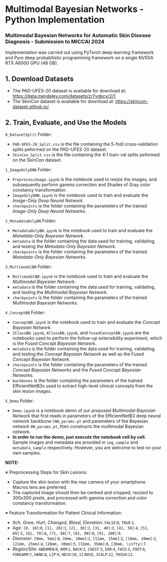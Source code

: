 # Multimodal Bayesian Networks - Python Implementation

### Multimodal Bayesian Networks for Automatic Skin Disease Diagnosis - Submission to MICCAI 2024
Implementation was carried out using PyTorch deep learning framework and Pyro deep probabilistic programming framework on a single NVIDIA RTX A6000 GPU (48 GB).

## 1. Download Datasets
* The PAD-UFES-20 dataset is available for download at: https://data.mendeley.com/datasets/zr7vgbcyr2/1.
* The SkinCon dataset is available for download at: https://skincon-dataset.github.io/.

## 2. Train, Evaluate, and Use the Models
`0_DatasetSplit` Folder:
* `PAD-UFES-20_Split.csv` is the file containing the 5-fold cross-validation splits peformed on the PAD-UFES-20 dataset.
* `SkinCon_Split.csv` is the file containing the 4:1 train-val splits peformed on the SkinCon dataset.

`1_ImageOnlyDNN` Folder:
* `PreprocessImage.ipynb` is the notebook used to resize the images, and subsequently perform gamma correction and Shades of Gray color constancy transformation.
* `ImageOnlyDNN.ipynb` is the notebook used to train and evaluate the *Image-Only Deep Neural Network*.
* `checkpoints` is the folder containing the parameters of the trained *Image-Only Deep Neural Network*s.

`2_MetadataOnlyBN` Folder:
* `MetadataOnlyBN.ipynb` is the notebook used to train and evaluate the *Metadata-Only Bayesian Network*.
* `metadata` is the folder containing the data used for training, validating, and testing the *Metadata-Only Bayesian Network*.
* `checkpoints` is the folder containing the parameters of the trained *Metadata-Only Bayesian Network*s.

`3_MultimodalBN` Folder: 
* `MultimodalBN.ipynb` is the notebook used to train and evaluate the *Multimodal Bayesian Network*.
* `metadata` is the folder containing the data used for training, validating, and testing the *Multimodal Bayesian Network*.
* `checkpoints` is the folder containing the parameters of the trained *Multimodal Bayesian Network*s.

`4_ConceptBN` Folder:
* `ConceptBN.ipynb` is the notebook used to train and evaluate the *Concept Bayesian Network*.
* `2ClassBN.ipynb`, `4ClassBN.ipynb`, and `FusedConceptBN.ipynb` are the notebooks used to perform the follow-up extensibility experiment, which is the *Fused Concept Bayesian Network*.
* `metadata` is the folder containing the data used for training, validating, and testing the *Concept Bayesian Network* as well as the *Fused Concept Bayesian Network*.
* `checkpoints` is the folder containing the parameters of the trained *Concept Bayesian Network*s and the *Fused Concept Bayesian Network*s.
* `backbones` is the folder containing the parameters of the trained EfficientNetB3s used to extract high-level clinical concepts from the skin lesion images.

`5_Demo` Folder:
* `Demo.ipynb` is a notebook demo of our proposed *Multimodal Bayesian Network* that first reads in parameters of the EfficientNetB3 deep neural network backbone `CNN_params.pt` and parameters of the Bayesian network `BN_params.pt`, then constructs the multimodal Bayesian network.
* **In order to run the demo, just execute the notebook cell by cell.** Sample images and metadata are provided in `img_sample` and `metadata_sample` respectively. However, you are welcome to test on your own samples.

**NOTE:**

※ Preprocessing Steps for Skin Lesions: 
* Capture the skin lesion with the rear camera of your smartphone. Macros lens are preferred.
* The captured image should then be centred and cropped, resized to 300x300 pixels, and processed with gamma correction and color constancy transformation.

※ Feature Transformation for Patient Clinical Information: 
* *Itch*, *Grew*, *Hurt*, *Changed*, *Bleed*, *Elevation*: `FALSE`:`0`, `TRUE`:`1`.
* *Age*: `[0, 10]`:`0`, `[11, 20]`:`1`, `[21, 30]`:`2`, `[31, 40]`:`3`, `[41, 50]`:`4`, `[51, 60]`:`5`, `[61, 70]`:`6`, `[71, 80]`:`7`, `[81, 90]`:`8`, `[91, 100]`:`9`.
* *Diameter*: `[0mm, 5mm]`:`0`, `[6mm, 10mm]`:`1`, `[11mm, 15mm]`:`2`, `[16mm, 20mm]`:`3`, `[21mm, 25mm]`:`4`, `[26mm, 30mm]`:`5`, `[31mm, 35mm]`:`6`, `[36mm, \infty)`:`7`.
* *Region/Site*: `ABDOMEN`:`0`, `ARM`:`1`, `BACK`:`2`, `CHEST`:`3`, `EAR`:`4`, `FACE`:`5`, `FOOT`:`6`, `FOREARM`:`7`, `HAND`:`8`, `LIP`:`9`, `NECK`:`10`, `11`:`NOSE`, `SCALP`:`12`, `THIGH`:`13`.